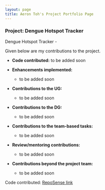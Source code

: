 ```yaml
---
layout: page
title: Aeron Toh's Project Portfolio Page
---
```


### Project: Dengue Hotspot Tracker

Dengue Hotspot Tracker -

Given below are my contributions to the project.

* **Code contributed:** to be added soon


* **Enhancements implemented:**
    * to be added soon


* **Contributions to the UG:**
    * to be added soon


* **Contributions to the DG:**
    * to be added soon


* **Contributions to the team-based tasks:**
    * to be added soon


* **Review/mentoring contributions:**
    * to be added soon


* **Contributions beyond the project team:**
    * to be added soon

Code contributed: [RepoSense link](https://nus-cs2103-ay2223s2.github.io/tp-dashboard/?search=tohtoroo)
